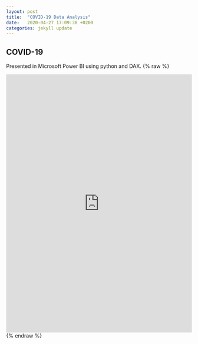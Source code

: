 ```yaml
---
layout: post
title:  "COVID-19 Data Analysis"
date:   2020-04-27 17:09:38 +0200
categories: jekyll update
---
```

## COVID-19
Presented in Microsoft Power BI using python and DAX.
{% raw %}
<div class="resp-container">
<iframe class="resp-iframe" width="100%" height="700" src="https://app.powerbi.com/view?r=eyJrIjoiMmViZjcxNTctZGZkZC00YzNhLWI3ZWEtYTM1ODk5YmQzM2M0IiwidCI6Ijc0NjU3ZTFlLTk3NDMtNDhmMi04NjI4LTc4ZTlkMjlhYTA2NCIsImMiOjl9" frameborder="0" allowFullScreen="true"+ "&isMobile=true"></iframe>
</div>
{% endraw %}
